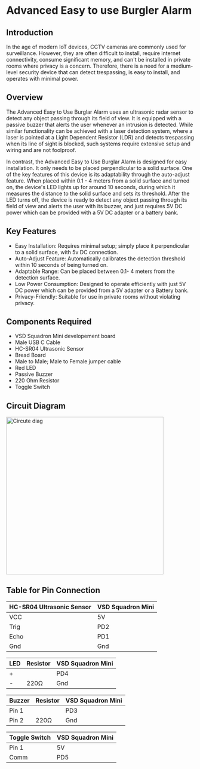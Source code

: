 # Advanced Easy to use Burgler Alarm
## Introduction
In the age of modern IoT devices, CCTV cameras are commonly used for surveillance. However, they are often difficult to install, require internet connectivity, consume significant memory, and can't be installed in private rooms where privacy is a concern. Therefore, there is a need for a medium-level security device that can detect trespassing, is easy to install, and operates with minimal power.

## Overview
The Advanced Easy to Use Burglar Alarm uses an ultrasonic radar sensor to detect any object passing through its field of view. It is equipped with a passive buzzer that alerts the user whenever an intrusion is detected. While similar functionality can be achieved with a laser detection system, where a laser is pointed at a Light Dependent Resistor (LDR) and detects trespassing when its line of sight is blocked, such systems require extensive setup and wiring and are not foolproof.

In contrast, the Advanced Easy to Use Burglar Alarm is designed for easy installation. It only needs to be placed perpendicular to a solid surface. One of the key features of this device is its adaptability through the auto-adjust feature. When placed within 0.1 - 4 meters from a solid surface and turned on, the device's LED lights up for around 10 seconds, during which it measures the distance to the solid surface and sets its threshold. After the LED turns off, the device is ready to detect any object passing through its field of view and alerts the user with its buzzer, and just requires 5V DC power which can be provided with a 5V DC adapter or a battery bank.

## Key Features
- Easy Installation: Requires minimal setup; simply place it perpendicular to a solid surface, with 5v DC connection.
- Auto-Adjust Feature: Automatically calibrates the detection threshold within 10 seconds of being turned on.
- Adaptable Range: Can be placed between 0.1- 4 meters from the detection surface.
- Low Power Consumption: Designed to operate efficiently with just 5V DC power which can be provided from a 5V adapter or a Battery bank.
- Privacy-Friendly: Suitable for use in private rooms without violating privacy.

## Components Required
- VSD Squadron Mini developement board
- Male USB C Cable
- HC-SR04 Ultrasonic Sensor
- Bread Board
- Male to Male; Male to Female jumper cable
- Red LED
- Passive Buzzer
- 220 Ohm Resistor
- Toggle Switch


## Circuit Diagram
<img width="421" alt="Circute diag" src="https://github.com/Nahusha-Karnam/Entenders/assets/171113429/01651e4e-066b-4697-9705-131a6dbaddcb">


## Table for Pin Connection
| HC-SR04 Ultrasonic Sensor | VSD Squadron Mini |
|---------------------------|-------------------|
| VCC | 5V |
| Trig | PD2 |
| Echo | PD1 |
| Gnd | Gnd |



| LED | Resistor | VSD Squadron Mini|
|-----|------|------------------|
| + |  | PD4 |
| - | 220Ω | Gnd|


| Buzzer | Resistor | VSD Squadron Mini|
|--------|----------|------------------|
| Pin 1 |  | PD3 |
| Pin 2 | 220Ω | Gnd|

| Toggle Switch |  VSD Squadron Mini |
|---------------|--------------------|
| Pin 1 | 5V |
| Comm | PD5 |

